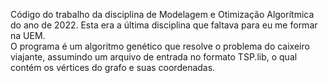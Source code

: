Código do trabalho da disciplina de Modelagem e Otimização Algorítmica do ano de 2022. Esta era a última disciplina que faltava para eu me formar na UEM. </br>
O programa é um algoritmo genético que resolve o problema do caixeiro viajante, assumindo um arquivo de entrada no formato TSP.lib, o qual contém os vértices do grafo e suas coordenadas.
